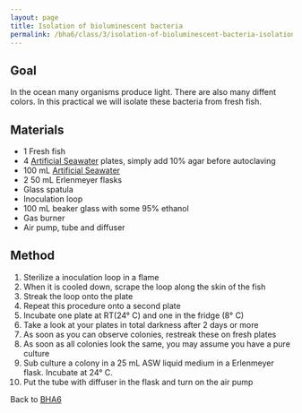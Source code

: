 ```yaml
---
layout: page
title: Isolation of bioluminescent bacteria
permalink: /bha6/class/3/isolation-of-bioluminescent-bacteria-isolation/
---
```


## Goal

In the ocean many organisms produce light. There are also many diffent colors. In this practical we will isolate these bacteria from fresh fish.

## Materials

* 1 Fresh fish
* 4 [Artificial Seawater](/biofactory/annex/cultivation-media/artificial-seawater/) plates, simply add 10% agar before autoclaving
* 100 mL [Artificial Seawater](/biofactory/annex/cultivation-media/artificial-seawater/)
* 2 50 mL Erlenmeyer flasks
* Glass spatula
* Inoculation loop
* 100 mL beaker glass with some 95% ethanol
* Gas burner
* Air pump, tube and diffuser

## Method

1. Sterilize a inoculation loop in a flame
2. When it is cooled down, scrape the loop along the skin of the fish
3. Streak the loop onto the plate
4. Repeat this procedure onto a second plate
5. Incubate one plate at RT(24&deg; C) and one in the fridge (8&deg; C)
6. Take a look at your plates in total darkness after 2 days or more
7. As soon as you can observe colonies, restreak these on fresh plates
8. As soon as all colonies look the same, you may assume you have a pure culture
9. Sub culture a colony in a 25 mL ASW liquid medium in a Erlenmeyer flask. Incubate at 24&deg; C.
10. Put the tube with diffuser in the flask and turn on the air pump

Back to [BHA6](/bha6/class/3/)
